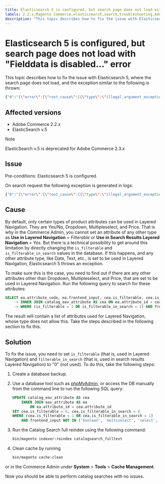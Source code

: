 ```yaml
---
title: Elasticsearch 5 is configured, but search page does not load with "Fielddata is disabled..." error
labels: 2.2.x,Magento Commerce,elasticsearch,search,troubleshooting,Adobe Commerce
description: "This topic describes how to fix the issue with Elasticsearch 5, where the search page does not load, and the exception similar to the following is thrown:"
---
```


# Elasticsearch 5 is configured, but search page does not load with "Fielddata is disabled..." error

This topic describes how to fix the issue with Elasticsearch 5, where the search page does not load, and the exception similar to the following is thrown:

```bash
{"0":"{\"error\":{\"root_cause\":[{\"type\":\"illegal_argument_exception\",\"reason\":\"Fielddata is disabled on text fields by default. Set fielddata=true on [%attribute_code%]] in order to load fielddata in memory by uninverting the inverted index. Note that this can however use significant memory.\"}].
```

## Affected versions

* Adobe Commerce 2.2.x
* ElasticSearch v.5

>[!NOTE]
>
>ElasticSearch v.5 is deprecated for Adobe Commerce 2.3.x

## Issue

Pre-conditions: Elasticsearch 5 is configured.

On search request the following exception is generated in logs:

```bash
{"0":"{\"error\":{\"root_cause\":[{\"type\":\"illegal_argument_exception\",\"reason\":\"Fielddata is disabled on text fields by default. Set fielddata=true on [%attribute_code%]] in order to load fielddata in memory by uninverting the inverted index. Note that this can however use significant memory.\"}].
```

## Cause

By default, only certain types of product attributes can be used in Layered Navigation. They are Yes/No, Dropdown, Multipleselect, and Price. That is why in the Commerce Admin, you cannot set an attribute of any other type as **Use in Layered Navigation** = *Filterable* or **Use in Search Results Layered Navigation** = *Yes*. But there is a technical possibility to get around this limitation by directly changing the `is_filterable` and `is_filterable_in_search` values in the database. If this happens, and any other attribute type, like Date, Text, etc., is set to be used in Layered Navigation, Elasticsearch 5 throws an exception.

To make sure this is the case, you need to find out if there are any other attributes other than Dropdown, Multipleselect, and Price, that are set to be used in Layered Navigation. Run the following query to search for these attributes:

```sql
SELECT ea.attribute_code, ea.frontend_input, cea.is_filterable, cea.is_filterable_in_search FROM eav_attribute AS ea
    -> INNER JOIN catalog_eav_attribute AS cea ON ea.attribute_id = cea.`attribute_id`
    -> WHERE (is_filterable = 1 OR is_filterable_in_search = 1) AND frontend_input NOT IN ('boolean', 'multiselect', 'select', 'price');
```

The result will contain a list of attributes used for Layered Navigation, whose type does not allow this. Take the steps described in the following section to fix this.

## Solution

To fix the issue, you need to set `is_filterable` (that is, used in Layered Navigation) and `filterable_in_search` (that is, used in search results Layered Navigation) to "0" (not used). To do this, take the following steps:

1. Create a database backup.
1. Use a database tool such as [phpMyAdmin](https://devdocs.magento.com/guides/v2.2/install-gde/prereq/optional.html#install-optional-phpmyadmin), or access the DB manually from the command line to run the following SQL query:

    ```sql
    UPDATE catalog_eav_attribute AS cea
        INNER JOIN eav_attribute AS ea
            ON ea.attribute_id = cea.attribute_id
    SET cea.is_filterable = 0, cea.is_filterable_in_search = 0
    WHERE (cea.is_filterable = 1 OR cea.is_filterable_in_search = 1)
        AND frontend_input NOT IN ('boolean', 'multiselect', 'select', 'price');
    ```

1. Run the Catalog Search full reindex using the following command:

    ```bash
    bin/magento indexer:reindex catalogsearch_fulltext
    ```

1. Clean cache by running

    ```bash
    bin/magento cache:clean
    ```

or in the Commerce Admin under **System** > **Tools** > **Cache Management**.

Now you should be able to perform catalog searches with no issues.
